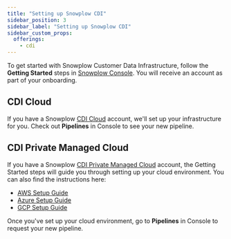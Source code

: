 ```yaml
---
title: "Setting up Snowplow CDI"
sidebar_position: 3
sidebar_label: "Setting up Snowplow CDI"
sidebar_custom_props:
  offerings:
    - cdi
---
```


To get started with Snowplow Customer Data Infrastructure, follow the **Getting Started** steps in [Snowplow Console](https://console.snowplowanalytics.com/getting-started). You will receive an account as part of your onboarding.

## CDI Cloud

If you have a Snowplow [CDI Cloud](/docs/get-started/index.md#cdi-cloud) account, we'll set up your infrastructure for you. Check out **Pipelines** in Console to see your new pipeline.

## CDI Private Managed Cloud

If you have a Snowplow [CDI Private Managed Cloud](/docs/get-started/index.md#cdi-private-managed-cloud) account, the Getting Started steps will guide you through setting up your cloud environment. You can also find the instructions here:
* [AWS Setup Guide](/docs/get-started/private-managed-cloud/setup-guide-aws/index.md)
* [Azure Setup Guide](/docs/get-started/private-managed-cloud/setup-guide-azure/index.md)
* [GCP Setup Guide](/docs/get-started/private-managed-cloud/setup-guide-gcp/index.md)

Once you've set up your cloud environment, go to **Pipelines** in Console to request your new pipeline.
